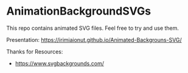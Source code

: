 # AnimationBackgroundSVGs

This repo contains animated SVG files.
Feel free to try and use them.


Presentation:
https://irimiaionut.github.io/Animated-Backgrouns-SVG/



Thanks for Resources:
- https://www.svgbackgrounds.com/
